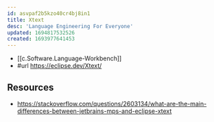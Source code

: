 ```yaml
---
id: asvpaf2b5kzo40cr4bj8in1
title: Xtext
desc: 'Language Engineering For Everyone'
updated: 1694817532526
created: 1693977641453
---
```


- [[c.Software.Language-Workbench]]
- #url https://eclipse.dev/Xtext/



## Resources

- https://stackoverflow.com/questions/2603134/what-are-the-main-differences-between-jetbrains-mps-and-eclipse-xtext